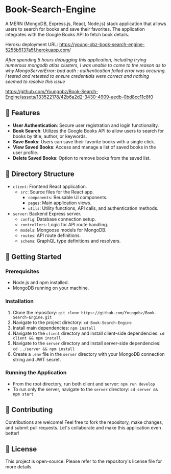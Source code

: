 # Book-Search-Engine

A MERN (MongoDB, Express.js, React, Node.js) stack application that allows users to search for books and save their favorites. The application integrates with the Google Books API to fetch book details.

Heroku deployment URL: https://young-obz-book-search-engine-5255b5137a5f.herokuapp.com/ 

*After spending 5 hours debugging this application, including trying numerous mongodb atlas clusters, I was unable to come to the reason as to why MongoServerError: bad auth : authentication failed error was occuring. I tested and retested to ensure credentials were correct and nothing seemed to resolve this issue*


https://github.com/Youngobz/Book-Search-Engine/assets/133522178/42b6a2d2-3430-4909-aedb-0bd8cc11c8f0


## 🌟 Features

- **User Authentication**: Secure user registration and login functionality.
- **Book Search**: Utilizes the Google Books API to allow users to search for books by title, author, or keywords.
- **Save Books**: Users can save their favorite books with a single click.
- **View Saved Books**: Access and manage a list of saved books in the user profile.
- **Delete Saved Books**: Option to remove books from the saved list.

## 📂 Directory Structure

- `client`: Frontend React application.
  - `src`: Source files for the React app.
    - `components`: Reusable UI components.
    - `pages`: Main application views.
    - `utils`: Utility functions, API calls, and authentication methods.
- `server`: Backend Express server.
  - `config`: Database connection setup.
  - `controllers`: Logic for API route handling.
  - `models`: Mongoose models for MongoDB.
  - `routes`: API route definitions.
  - `schema`: GraphQL type definitions and resolvers.

## 🚀 Getting Started

### Prerequisites

- Node.js and npm installed.
- MongoDB running on your machine.

### Installation

1. Clone the repository: `git clone https://github.com/Youngobz/Book-Search-Engine.git`
2. Navigate to the project directory: `cd Book-Search-Engine`
3. Install main dependencies: `npm install`
4. Navigate to the `client` directory and install client-side dependencies: `cd client && npm install`
5. Navigate to the `server` directory and install server-side dependencies: `cd ../server && npm install`
6. Create a `.env` file in the `server` directory with your MongoDB connection string and JWT secret.

### Running the Application

- From the root directory, run both client and server: `npm run develop`
- To run only the server, navigate to the `server` directory: `cd server && npm start`

## 🤝 Contributing

Contributions are welcome! Feel free to fork the repository, make changes, and submit pull requests. Let's collaborate and make this application even better!

## 📜 License

This project is open-source. Please refer to the repository's license file for more details.
